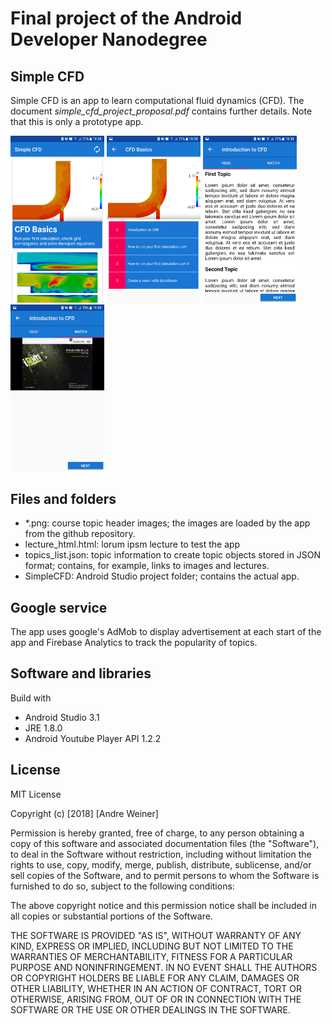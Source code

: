 # Final project of the Android Developer Nanodegree

## Simple CFD
Simple CFD is an app to learn computational fluid dynamics (CFD). The document *simple_cfd_project_proposal.pdf* contains further details. Note that this is only a prototype app.

<img style='width: 150px' src="screenshots/main_view.png"></img>
<img style='width: 150px' src="screenshots/course_view.png"></img>
<img style='width: 150px' src="screenshots/lecture_read_view.png"></img>
<img style='width: 150px' src="screenshots/lecture_video_view.png"></img>

## Files and folders
* \*.png: course topic header images; the images are loaded by the app from the github repository.
* lecture_html.html: lorum ipsm lecture to test the app
* topics_list.json: topic information to create topic objects stored in JSON format; contains, for example, links to images and lectures.
* SimpleCFD: Android Studio project folder; contains the actual app.

## Google service
The app uses google's AdMob to display advertisement at each start of the app and Firebase Analytics to track the popularity of topics.

## Software and libraries
Build with
* Android Studio 3.1
* JRE 1.8.0
* Android Youtube Player API 1.2.2

## License
MIT License

Copyright (c) [2018] [Andre Weiner]

Permission is hereby granted, free of charge, to any person obtaining a copy
of this software and associated documentation files (the "Software"), to deal
in the Software without restriction, including without limitation the rights
to use, copy, modify, merge, publish, distribute, sublicense, and/or sell
copies of the Software, and to permit persons to whom the Software is
furnished to do so, subject to the following conditions:

The above copyright notice and this permission notice shall be included in all
copies or substantial portions of the Software.

THE SOFTWARE IS PROVIDED "AS IS", WITHOUT WARRANTY OF ANY KIND, EXPRESS OR
IMPLIED, INCLUDING BUT NOT LIMITED TO THE WARRANTIES OF MERCHANTABILITY,
FITNESS FOR A PARTICULAR PURPOSE AND NONINFRINGEMENT. IN NO EVENT SHALL THE
AUTHORS OR COPYRIGHT HOLDERS BE LIABLE FOR ANY CLAIM, DAMAGES OR OTHER
LIABILITY, WHETHER IN AN ACTION OF CONTRACT, TORT OR OTHERWISE, ARISING FROM,
OUT OF OR IN CONNECTION WITH THE SOFTWARE OR THE USE OR OTHER DEALINGS IN THE
SOFTWARE.
